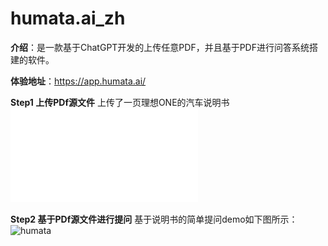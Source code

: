 # humata.ai_zh

**介绍**：是一款基于ChatGPT开发的上传任意PDF，并且基于PDF进行问答系统搭建的软件。

**体验地址**：https://app.humata.ai/

**Step1 上传PDf源文件**
上传了一页理想ONE的汽车说明书
![car_manual](../images/%E7%90%86%E6%83%B3one%E8%AF%B4%E6%98%8E%E4%B9%A6.pdf_2.pdf)

**Step2 基于PDf源文件进行提问**
基于说明书的简单提问demo如下图所示：
![humata](../images/humata.ai.jpg)

